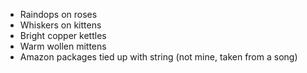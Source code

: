 * Raindops on roses
* Whiskers on kittens
* Bright copper kettles
* Warm wollen mittens
* Amazon packages tied up with string (not mine, taken from a song)
